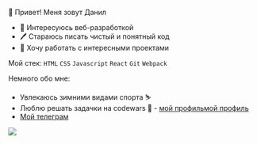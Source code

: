 👋 Привет! Меня зовут Данил
* 💜 Интересуюсь веб-разработкой
* 🖊️ Стараюсь писать чистый и понятный код
* 🚀 Хочу работать с интересными проектами

Мой стек: `HTML` `CSS` `Javascript` `React` `Git` `Webpack`

Немного обо мне:
* Увлекаюсь зимними видами спорта ⛷️
* Люблю решать задачки на codewars 💙 - <a href=https://codewars.com/users/__dgash target="_blank">мой профиль</a>[мой профиль](https://codewars.com/users/__dgash)
* [Мой телеграм](https://t.me/KZN_Danil_Gashigullin)

<img src="https://github-readme-stats.vercel.app/api?username=dgash2201&show_icons=true&title_color=ffffff&icon_color=bb2acf&text_color=daf7dc&bg_color=151515" />
